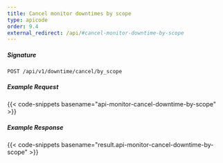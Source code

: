 ```yaml
---
title: Cancel monitor downtimes by scope
type: apicode
order: 9.4
external_redirect: /api/#cancel-monitor-downtime-by-scope
---
```


##### Signature
`POST /api/v1/downtime/cancel/by_scope`
##### Example Request
{{< code-snippets basename="api-monitor-cancel-downtime-by-scope" >}}
##### Example Response
{{< code-snippets basename="result.api-monitor-cancel-downtime-by-scope" >}}